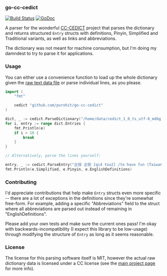 ### go-cc-cedict
[![Build
Status](https://travis-ci.org/purohit/go-cc-cedict.svg?branch=master)](https://travis-ci.org/purohit/go-cc-cedict)
[![GoDoc](https://godoc.org/github.com/purohit/go-cc-cedict?status.svg)](https://godoc.org/github.com/purohit/go-cc-cedict)

A parser for the wonderful [CC-CEDICT](https://cc-cedict.org/wiki/) project that parses the dictionary and
returns structured `Entry` structs with definitions, Pinyin, Simplified and
Traditional variants, as well as links and abbreviations.

The dictionary was not meant for machine consumption, but I'm doing my damndest
to try to parse it for applications.

### Usage

You can either use a convenience function to load up the whole dictionary given the [raw text data file](https://www.mdbg.net/chinese/dictionary?page=cedict) or parse individual lines, as you
please.

```go
import (
    "fmt"

    cedict "github.com/purohit/go-cc-cedict"
)

dict, _ := cedict.ParseDictionary("/home/data/cedict_1_0_ts_utf-8_mdbg.txt")
for i, entry := range dict.Entries {
    fmt.Println(e)
    if i > 10 {
        break
    }
}

// Alternatively, parse the lines yourself:

entry, _ := cedict.ParseEntry("企投 企投 [qi4 tou2] /to have fun (Taiwanese, POJ pr. [chhit-thô])/")
fmt.Println(e.Simplified, e.Pinyin, e.EnglishDefinitions)
```

### Contributing

I'd appreciate contributions that help make `Entry` structs even more specific
-- there are a lot of exceptions in the definitions since they're somewhat
free-form. For example, adding a specific "Abbreviations" field to the struct
where all abbreviations are parsed out instead of remaining in
"EnglishDefinitions".

Please add your own tests and make sure the current ones pass! I'm okay with
backwards-incompatibility (I expect this library to be low-usage) through modifying the structure of `Entry` as long as it seems reasonable.

### License

The license for this parsing software itself is MIT, however the actual
raw dictionary data is licensed under a CC license (see the [main project
page](https://cc-cedict.org/wiki/) for more info).
